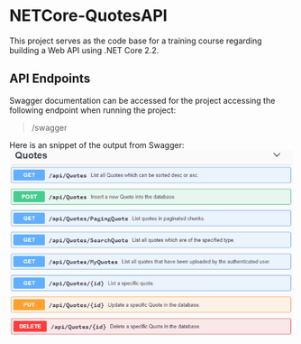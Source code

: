 # NETCore-QuotesAPI

This project serves as the code base for a training course regarding building a Web API using .NET Core 2.2.

## API Endpoints

Swagger documentation can be accessed for the project accessing the following endpoint when running the project:
> /swagger

Here is an snippet of the output from Swagger:
<kbd>
<img src="Docs/Endpoints.png" width="700px"/>
</kbd>